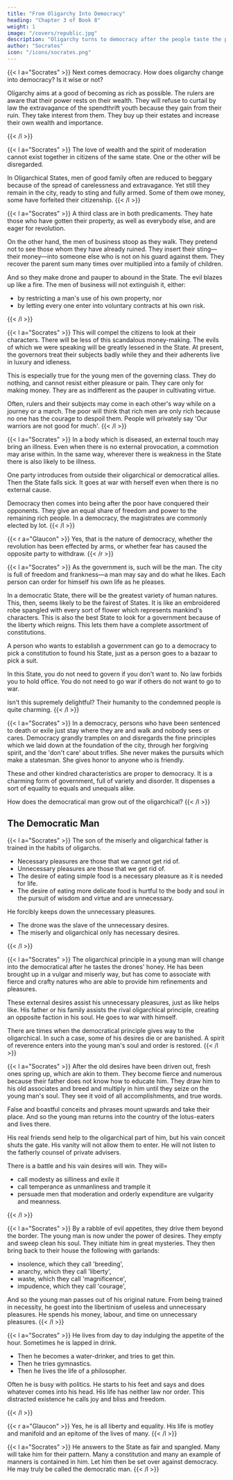 ```yaml
---
title: "From Oligarchy Into Democracy"
heading: "Chapter 3 of Book 8"
weight: 1
image: "/covers/republic.jpg"
description: "Oligarchy turns to democracy after the people taste the pleasures of wealth"
author: "Socrates"
icon: "/icons/socrates.png"
---
```



{{< l a="Socrates" >}}
Next comes democracy. How does oligarchy change into democracy? Is it wise or not?

<!-- We will enquire into the ways of the democratic man, and bring him up for judgment.
 -->
Oligarchy aims at a good of becoming as rich as possible. The rulers are aware that their power rests on their wealth. They will refuse to curtail by law the extravagance of the spendthrift youth because they gain from their ruin. They take interest from them. They buy up their estates and increase their own wealth and importance. 
<!-- Is this desire insatiable? -->
{{< /l >}}


{{< l a="Socrates" >}}
The love of wealth and the spirit of moderation cannot exist together in citizens of the same state. One or the other will be disregarded.

In Oligarchical States, men of good family often are reduced to beggary because of the spread of carelessness and extravagance. Yet still they remain in the city, ready to sting and fully armed. Some of them owe money, some have forfeited their citizenship.
{{< /l >}}


{{< l a="Socrates" >}}
A third class are in both predicaments. They hate those who have gotten their property, as well as everybody else, and are eager for revolution.

On the other hand, the men of business stoop as they walk. They pretend not to see those whom they have already ruined. They insert their sting—their money—into someone else who is not on his guard against them. They recover the parent sum many times over multiplied into a family of children.

And so they make drone and pauper to abound in the State. The evil blazes up like a fire.
The men of business will not extinguish it, either:

- by restricting a man's use of his own property, nor
- by letting every one enter into voluntary contracts at his own risk.

{{< /l >}}


{{< l a="Socrates" >}}
This will compel the citizens to look at their characters. There will be less of this scandalous money-making. The evils of which we were speaking will be greatly lessened in the State. At present, the governors treat their subjects badly while they and their adherents live in luxury and idleness.

This is especially true for the young men of the governing class. They do nothing, and cannot resist either pleasure or pain. They care only for making money. They are as indifferent as the pauper in cultivating virtue.

Often, rulers and their subjects may come in each other's way while on a journey or a march. <!-- They may observe the behaviour of each other. --> The poor will think that rich men are only rich because no one has the courage to despoil them.  People will privately say 'Our warriors are not good for much'.
{{< /l >}}


{{< l a="Socrates" >}}
In a body which is diseased, an external touch may bring an illness. Even when there is no external provocation, a commotion may arise within. In the same way, wherever there is weakness in the State there is also likely to be illness.

One party introduces from outside their oligarchical or democratical allies. Then the State falls sick. It goes at war with herself even when there is no external cause.

Democracy then comes into being after the poor have conquered their opponents. They give an equal share of freedom and power to the remaining rich people. In a democracy, the magistrates are commonly elected by lot.
{{< /l >}}

{{< r a="Glaucon" >}}
Yes, that is the nature of democracy, whether the revolution has been effected by arms, or whether fear has caused the opposite party to withdraw.
{{< /r >}}

{{< l a="Socrates" >}}
As the government is, such will be the man. The city is full of freedom and frankness—a man may say and do what he likes. Each person can order for himself his own life as he pleases.

In a democratic State, there will be the greatest variety of human natures. This, then, seems likely to be the fairest of States. It is like an embroidered robe spangled with every sort of flower which represents mankind's characters. This is also the best State to look for a government because of the liberty which reigns. This lets them have a complete assortment of constitutions.

A person who wants to establish a government can go to a democracy to pick a constitution to found his State, just as a person goes to a bazaar to pick a suit.

In this State, you do not need to govern if you don't want to. No law forbids you to hold office. You do not need to go war if others do not want to go to war.

Isn't this supremely delightful? Their humanity to the condemned people is quite charming.
{{< /l >}}


{{< l a="Socrates" >}}
In a democracy, persons who have been sentenced to death or exile just stay where they are and walk and nobody sees or cares. Democracy grandly tramples on and disregards the fine principles which we laid down at the foundation of the city, through her forgiving spirit, and the 'don't care' about trifles. She never makes the pursuits which make a statesman. She gives honor to anyone who is friendly. 

These and other kindred characteristics are proper to democracy. It is a charming form of government, full of variety and disorder. It dispenses a sort of equality to equals and unequals alike.

How does the democratical man grow out of the oligarchical?
{{< /l >}}


## The Democratic Man 

{{< l a="Socrates" >}}
The son of the miserly and oligarchical father is trained in the habits of oligarchs.

- Necessary pleasures are those that we cannot get rid of.
- Unnecessary pleasures are those that we get rid of.
- The desire of eating simple food is a necessary pleasure as it is needed for life.
- The desire of eating more delicate food is hurtful to the body and soul in the pursuit of wisdom and virtue and are unnecessary.

He forcibly keeps down the unnecessary pleasures.

- The drone was the slave of the unnecessary desires.
- The miserly and oligarchical only has necessary desires.

{{< /l >}}


{{< l a="Socrates" >}}
The oligarchical principle in a young man will change into the democratical after he tastes the drones' honey. He has been brought up in a vulgar and miserly way, but has come to associate with fierce and crafty natures who are able to provide him refinements and pleasures.

These external desires assist his unnecessary pleasures, just as like helps like. His father or his family assists the rival oligarchical principle, creating an opposite faction in his soul. He goes to war with himself.

<!-- Like helps like. The change was caused by an external alliance, assisting one division of the citizens. And so the young man is changed by a class of 

An  if any ally helps the  within him, whether from the influence of a father or of kindred, advising or rebuking him.
 -->

There are times when the democratical principle gives way to the oligarchical. In such a case, some of his desires die or are banished. A spirit of reverence enters into the young man's soul and order is restored.
{{< /l >}}



{{< l a="Socrates" >}}
After the old desires have been driven out, fresh ones spring up, which are akin to them. They become fierce and numerous because their father does not know how to educate him. They draw him to his old associates and breed and multiply in him until they seize on the young man's soul. They see it void of all accomplishments, and true words. <!-- Those virtues make their abode in the minds of men who are dear to the gods, and are their best guardians and sentinels. -->

False and boastful conceits and phrases mount upwards and take their place. And so the young man returns into the country of the lotus-eaters and lives there. 

His real friends send help to the oligarchical part of him, but his vain conceit shuts the gate. His vanity will not allow them to enter. He will not listen to the fatherly counsel of private advisers.

There is a battle and his vain desires will win. They will= 

- call modesty as silliness and exile it
- call temperance as unmanliness and trample it
- persuade men that moderation and orderly expenditure are vulgarity and meanness.

{{< /l >}}


{{< l a="Socrates" >}}
By a rabble of evil appetites, they drive them beyond the border. The young man is now under the power of desires.
They empty and sweep clean his soul. 
They initiate him in great mysteries. 
They then bring back to their house the following with garlands:

- insolence, which they call 'breeding',
- anarchy, which they call 'liberty',
- waste, which they call 'magnificence',
- impudence, which they call 'courage',


And so the young man passes out of his original nature. From being trained in necessity, he goest into the libertinism of useless and unnecessary pleasures. He spends his money, labour, and time on unnecessary pleasures.
{{< /l >}}


<!-- But if he is fortunate when his heydays are over, he balances his pleasures and lives in an equilibrium.
He puts the government of himself into someone and then another sequentially.
He despises none of them but encourages them all equally.
He does not allow any true word of advice into the fortress .
He shakes his head when he hears:
that some pleasures are the satisfactions of good and noble desires,
that others pleasures are of evil desires,
that he should use and honour some desires, and chastise and master the other desires.

He will say that they are all alike, and that one is as good as another.
 -->

{{< l a="Socrates" >}}
He lives from day to day indulging the appetite of the hour. Sometimes he is lapped in drink. <!-- and tries the flute -->

- Then he becomes a water-drinker, and tries to get thin.
- Then he tries gymnastics.
- Then he lives the life of a philosopher.


Often he is busy with politics. He starts to his feet and says and does whatever comes into his head. His life has neither law nor order. This distracted existence he calls joy and bliss and freedom.
<!-- If he is emulous of any one who is a warrior, off he is in that direction, or of men of business, once more in that. -->
{{< /l >}}

{{< r a="Glaucon" >}}
Yes, he is all liberty and equality. His life is motley and manifold and an epitome of the lives of many.
{{< /l >}}

{{< l a="Socrates" >}}
He answers to the State as fair and spangled. Many will take him for their pattern. Many a constitution and many an example of manners is contained in him. Let him then be set over against democracy. He may truly be called the democratic man.
{{< /l >}}
